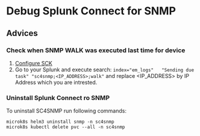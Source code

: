 # Debug Splunk Connect for SNMP

## Advices

### Check when SNMP WALK was executed last time for device
1. [Configure SCK](gettingstarted/sck-installation.md)
2. Go to your Splunk and execute search: `index="em_logs"   "Sending due task" "sc4snmp;<IP_ADDRESS>;walk"` 
and replace <IP_ADDRESS> by IP Address which you are intrested. 

### Uninstall Splunk Connect ro SNMP
To uninstall SC4SNMP run following commands:

```shell script
microk8s helm3 uninstall snmp -n sc4snmp
microk8s kubectl delete pvc --all -n sc4snmp
```
